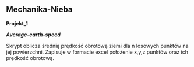 ## Mechanika-Nieba
**Projekt_1**

**_Average-earth-speed_**

Skrypt oblicza średnią prędkość obrotową ziemi dla n losowych punktów na jej powierzchni.
Zapisuje w formacie excel położenie x,y,z punktów oraz ich prędkość obrotową.
